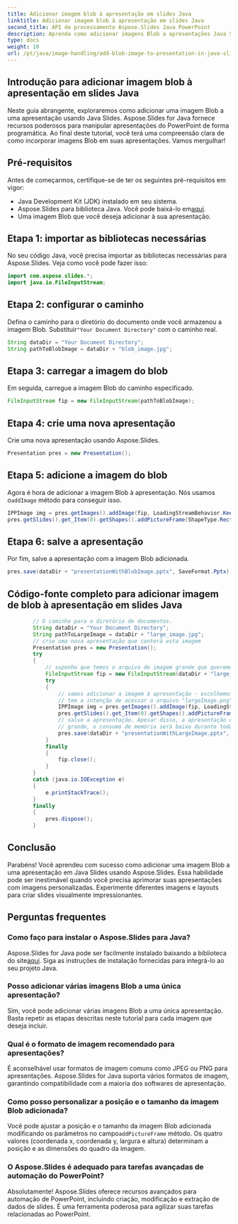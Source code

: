 ```yaml
---
title: Adicionar imagem blob à apresentação em slides Java
linktitle: Adicionar imagem blob à apresentação em slides Java
second_title: API de processamento Aspose.Slides Java PowerPoint
description: Aprenda como adicionar imagens Blob a apresentações Java Slides sem esforço. Siga nosso guia passo a passo com exemplos de código usando Aspose.Slides para Java.
type: docs
weight: 10
url: /pt/java/image-handling/add-blob-image-to-presentation-in-java-slides/
---
```


## Introdução para adicionar imagem blob à apresentação em slides Java

Neste guia abrangente, exploraremos como adicionar uma imagem Blob a uma apresentação usando Java Slides. Aspose.Slides for Java fornece recursos poderosos para manipular apresentações do PowerPoint de forma programática. Ao final deste tutorial, você terá uma compreensão clara de como incorporar imagens Blob em suas apresentações. Vamos mergulhar!

## Pré-requisitos

Antes de começarmos, certifique-se de ter os seguintes pré-requisitos em vigor:

- Java Development Kit (JDK) instalado em seu sistema.
-  Aspose.Slides para biblioteca Java. Você pode baixá-lo em[aqui](https://releases.aspose.com/slides/java/).
- Uma imagem Blob que você deseja adicionar à sua apresentação.

## Etapa 1: importar as bibliotecas necessárias

No seu código Java, você precisa importar as bibliotecas necessárias para Aspose.Slides. Veja como você pode fazer isso:

```java
import com.aspose.slides.*;
import java.io.FileInputStream;
```

## Etapa 2: configurar o caminho

 Defina o caminho para o diretório do documento onde você armazenou a imagem Blob. Substituir`"Your Document Directory"` com o caminho real.

```java
String dataDir = "Your Document Directory";
String pathToBlobImage = dataDir + "blob_image.jpg";
```

## Etapa 3: carregar a imagem do blob

Em seguida, carregue a imagem Blob do caminho especificado.

```java
FileInputStream fip = new FileInputStream(pathToBlobImage);
```

## Etapa 4: crie uma nova apresentação

Crie uma nova apresentação usando Aspose.Slides.

```java
Presentation pres = new Presentation();
```

## Etapa 5: adicione a imagem do blob

Agora é hora de adicionar a imagem Blob à apresentação. Nós usamos o`addImage` método para conseguir isso.

```java
IPPImage img = pres.getImages().addImage(fip, LoadingStreamBehavior.KeepLocked);
pres.getSlides().get_Item(0).getShapes().addPictureFrame(ShapeType.Rectangle, 0, 0, 300, 200, img);
```

## Etapa 6: salve a apresentação

Por fim, salve a apresentação com a imagem Blob adicionada.

```java
pres.save(dataDir + "presentationWithBlobImage.pptx", SaveFormat.Pptx);
```

## Código-fonte completo para adicionar imagem de blob à apresentação em slides Java

```java
        // O caminho para o diretório de documentos.
        String dataDir = "Your Document Directory";
        String pathToLargeImage = dataDir + "large_image.jpg";
        // crie uma nova apresentação que conterá esta imagem
        Presentation pres = new Presentation();
        try
        {
            // suponho que temos o arquivo de imagem grande que queremos incluir na apresentação
            FileInputStream fip = new FileInputStream(dataDir + "large_image.jpg");
            try
            {
                // vamos adicionar a imagem à apresentação - escolhemos o comportamento KeepLocked, porque não
                // tem a intenção de acessar o arquivo "largeImage.png".
                IPPImage img = pres.getImages().addImage(fip, LoadingStreamBehavior.KeepLocked);
                pres.getSlides().get_Item(0).getShapes().addPictureFrame(ShapeType.Rectangle, 0, 0, 300, 200, img);
                // salve a apresentação. Apesar disso, a apresentação dos resultados será
                // grande, o consumo de memória será baixo durante toda a vida útil do objeto pres
                pres.save(dataDir + "presentationWithLargeImage.pptx", SaveFormat.Pptx);
            }
            finally
            {
                fip.close();
            }
        }
        catch (java.io.IOException e)
        {
            e.printStackTrace();
        }
        finally
        {
            pres.dispose();
        }
```

## Conclusão

Parabéns! Você aprendeu com sucesso como adicionar uma imagem Blob a uma apresentação em Java Slides usando Aspose.Slides. Essa habilidade pode ser inestimável quando você precisa aprimorar suas apresentações com imagens personalizadas. Experimente diferentes imagens e layouts para criar slides visualmente impressionantes.

## Perguntas frequentes

### Como faço para instalar o Aspose.Slides para Java?

 Aspose.Slides for Java pode ser facilmente instalado baixando a biblioteca do site[aqui](https://releases.aspose.com/slides/java/). Siga as instruções de instalação fornecidas para integrá-lo ao seu projeto Java.

### Posso adicionar várias imagens Blob a uma única apresentação?

Sim, você pode adicionar várias imagens Blob a uma única apresentação. Basta repetir as etapas descritas neste tutorial para cada imagem que deseja incluir.

### Qual é o formato de imagem recomendado para apresentações?

É aconselhável usar formatos de imagem comuns como JPEG ou PNG para apresentações. Aspose.Slides for Java suporta vários formatos de imagem, garantindo compatibilidade com a maioria dos softwares de apresentação.

### Como posso personalizar a posição e o tamanho da imagem Blob adicionada?

Você pode ajustar a posição e o tamanho da imagem Blob adicionada modificando os parâmetros no campo`addPictureFrame` método. Os quatro valores (coordenada x, coordenada y, largura e altura) determinam a posição e as dimensões do quadro da imagem.

### O Aspose.Slides é adequado para tarefas avançadas de automação do PowerPoint?

Absolutamente! Aspose.Slides oferece recursos avançados para automação de PowerPoint, incluindo criação, modificação e extração de dados de slides. É uma ferramenta poderosa para agilizar suas tarefas relacionadas ao PowerPoint.